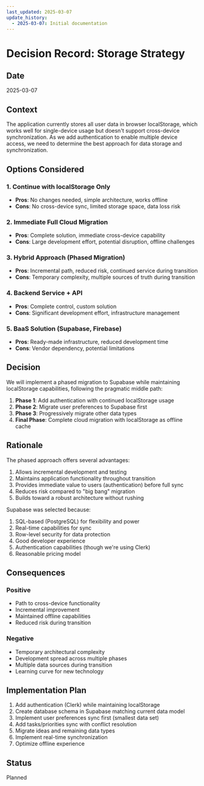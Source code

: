 ```yaml
---
last_updated: 2025-03-07
update_history:
  - 2025-03-07: Initial documentation
---
```


# Decision Record: Storage Strategy

## Date
2025-03-07

## Context
The application currently stores all user data in browser localStorage, which works well for single-device usage but doesn't support cross-device synchronization. As we add authentication to enable multiple device access, we need to determine the best approach for data storage and synchronization.

## Options Considered

### 1. Continue with localStorage Only
- **Pros**: No changes needed, simple architecture, works offline
- **Cons**: No cross-device sync, limited storage space, data loss risk

### 2. Immediate Full Cloud Migration
- **Pros**: Complete solution, immediate cross-device capability
- **Cons**: Large development effort, potential disruption, offline challenges

### 3. Hybrid Approach (Phased Migration)
- **Pros**: Incremental path, reduced risk, continued service during transition
- **Cons**: Temporary complexity, multiple sources of truth during transition

### 4. Backend Service + API
- **Pros**: Complete control, custom solution
- **Cons**: Significant development effort, infrastructure management

### 5. BaaS Solution (Supabase, Firebase)
- **Pros**: Ready-made infrastructure, reduced development time
- **Cons**: Vendor dependency, potential limitations

## Decision
We will implement a phased migration to Supabase while maintaining localStorage capabilities, following the pragmatic middle path:

1. **Phase 1**: Add authentication with continued localStorage usage
2. **Phase 2**: Migrate user preferences to Supabase first
3. **Phase 3**: Progressively migrate other data types
4. **Final Phase**: Complete cloud migration with localStorage as offline cache

## Rationale
The phased approach offers several advantages:
1. Allows incremental development and testing
2. Maintains application functionality throughout transition
3. Provides immediate value to users (authentication) before full sync
4. Reduces risk compared to "big bang" migration
5. Builds toward a robust architecture without rushing

Supabase was selected because:
1. SQL-based (PostgreSQL) for flexibility and power
2. Real-time capabilities for sync
3. Row-level security for data protection
4. Good developer experience
5. Authentication capabilities (though we're using Clerk)
6. Reasonable pricing model

## Consequences

### Positive
- Path to cross-device functionality
- Incremental improvement
- Maintained offline capabilities
- Reduced risk during transition

### Negative
- Temporary architectural complexity
- Development spread across multiple phases
- Multiple data sources during transition
- Learning curve for new technology

## Implementation Plan
1. Add authentication (Clerk) while maintaining localStorage
2. Create database schema in Supabase matching current data model
3. Implement user preferences sync first (smallest data set)
4. Add tasks/priorities sync with conflict resolution
5. Migrate ideas and remaining data types
6. Implement real-time synchronization
7. Optimize offline experience

## Status
Planned
